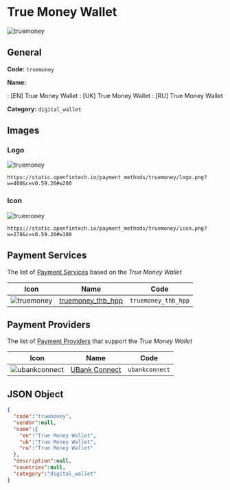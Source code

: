 
# True Money Wallet 
![truemoney](https://static.openfintech.io/payment_methods/truemoney/logo.png?w=400&c=v0.59.26#w200)  

## General 
**Code:** `truemoney` 
 
**Name:** 
 
:	[EN] True Money Wallet 
:	[UK] True Money Wallet 
:	[RU] True Money Wallet 
 
**Category:** `digital_wallet` 
 

## Images 

### Logo 
![truemoney](https://static.openfintech.io/payment_methods/truemoney/logo.png?w=400&c=v0.59.26#w200)  

```
https://static.openfintech.io/payment_methods/truemoney/logo.png?w=400&c=v0.59.26#w200
```  

### Icon 
![truemoney](https://static.openfintech.io/payment_methods/truemoney/icon.png?w=278&c=v0.59.26#w100)  

```
https://static.openfintech.io/payment_methods/truemoney/icon.png?w=278&c=v0.59.26#w100
```  

## Payment Services 
 
The list of [Payment Services](/payment-services/) based on the _True Money Wallet_ 

|Icon|Name|Code| 
|:---:|:---:|:---:| 
|![truemoney](https://static.openfintech.io/payment_methods/truemoney/icon.png?w=278&c=v0.59.26#w100) |[truemoney_thb_hpp](/payment-services/truemoney_thb_hpp/)|`truemoney_thb_hpp`| 
 

## Payment Providers 
 
The list of [Payment Providers](/payment-providers/) that support the _True Money Wallet_ 

|Icon|Name|Code| 
|:---:|:---:|:---:| 
|![ubankconnect](https://static.openfintech.io/payment_providers/ubankconnect/icon.svg?w=278&c=v0.59.26#w100) |[UBank Connect](/payment-providers/ubankconnect/)|`ubankconnect`| 
 

## JSON Object 

```json
{
  "code":"truemoney",
  "vendor":null,
  "name":{
    "en":"True Money Wallet",
    "uk":"True Money Wallet",
    "ru":"True Money Wallet"
  },
  "description":null,
  "countries":null,
  "category":"digital_wallet"
}
```  
